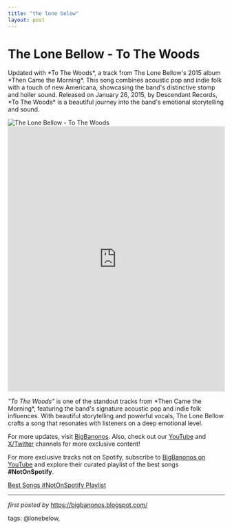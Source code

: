 ```yaml
---
title: "the lone below"
layout: post
---
```

<!-- Title of the Post -->
<h1 >The Lone Bellow - To The Woods</h1> <!-- Introductory Text -->
<p >Updated with *To The Woods*, a track from The Lone Bellow's 2015 album *Then Came the Morning*. This song combines acoustic pop and indie folk with a touch of new Americana, showcasing the band's distinctive stomp and holler sound. Released on January 26, 2015, by Descendant Records, *To The Woods* is a beautiful journey into the band's emotional storytelling and sound.</p> <!-- Featured Image -->
<div > <img src="https://images.genius.com/ab9b3f7fb2febe716f2b04eb98e757dd.1000x1000x1.jpg" alt="The Lone Bellow - To The Woods" />
</div> <!-- YouTube Video Embed -->
<div > <iframe width="100%" height="617" src="https://www.youtube.com/embed/q_j2jJOQYgQ" title="To The Woods" frameborder="0" allow="accelerometer; autoplay; clipboard-write; encrypted-media; gyroscope; picture-in-picture; web-share" referrerpolicy="strict-origin-when-cross-origin" allowfullscreen></iframe>
</div> <!-- Song Information -->
<div > <p><em>"To The Woods"</em> is one of the standout tracks from *Then Came the Morning*, featuring the band's signature acoustic pop and indie folk influences. With beautiful storytelling and powerful vocals, The Lone Bellow crafts a song that resonates with listeners on a deep emotional level.</p>
</div> <!-- Footer Links -->
<div > <p>For more updates, visit <a href="https://bigbanonos.blogspot.com/" target="_blank">BigBanonos</a>. Also, check out our <a href="https://www.youtube.com/@BigBanonos" target="_blank">YouTube</a> and <a href="https://x.com/bigbanonos" target="_blank">X/Twitter</a> channels for more exclusive content!</p>
</div> 

<!--Subscribe and Playlist Links-->
<div>
    <p>For more exclusive tracks not on Spotify, subscribe to <a href="https://www.youtube.com/@BigBanonos" target="_blank">BigBanonos on YouTube</a> and explore their curated playlist of the best songs <strong>#NotOnSpotify</strong>.</p>
    <p><a href="https://www.youtube.com/playlist?list=PLtuNtuTatqI0kFahUCbtbfenC_ET5O_tr" target="_blank">Best Songs #NotOnSpotify Playlist<br /></a></p></div>

<hr />

<p><em>first posted by</em> <a href="https://bigbanonos.blogspot.com/" rel="noopener" target="_new">https://bigbanonos.blogspot.com/</a></p>

<p>tags: @lonebelow,</p>
